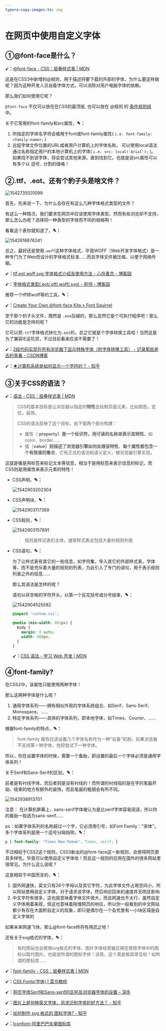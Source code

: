 ```yaml
---
typora-copy-images-to: img
---
```


# 在网页中使用自定义字体

## ①@font-face是什么？

**➹：**[@font-face - CSS：层叠样式表 | MDN](https://developer.mozilla.org/zh-CN/docs/Web/CSS/@font-face)

这是在CSS3中新增的@规则，用于描述将要下载的外部的字体，为什么要这样做呢？因为这种开发人员自备字体方式，可以消除对用户电脑字体的依赖。

那么我们如何使用它呢？

 `@font-face` 不仅可以放在在CSS的最顶层, 也可以放在 @规则 的 [条件规则组](https://developer.mozilla.org/zh-CN/docs/CSS/At-rule#Conditional_Group_Rules) 中。

关于它常用的font-family和src属性，**✎：**

1. 所指定的字体名字将会被用于font或font-family属性( `i.e. font-family: <family-name>;` )
2. 远程字体文件位置的URL或者用户计算机上的字体名称， 可以使用local语法通过名称指定用户的本地计算机上的字体( `i.e. src: local('Arial');` )。 如果找不到该字体，将会尝试其他来源，直到找到它。也就是说src属性可以有多个以 逗号`，`分割的值咯！

## ②.ttf、.eot、还有个豹子头是啥文件？

![1542735031099](img/1542735031099.png)

首先，先来说一下，为什么会存在有这么几种字体格式类型的文件？

有这么一种情况，我们要求在网页中应该使用字体类型，然而有些浏览却不支持，那么怎么办呢？选择同一种类型的字体而不同的规格啊！

看看这个表你就知道了，**✎：**

![1542818876241](img/1542818876241.png)

总之，最好还是使用`.woff`这种字体格式，毕竟WOFF（Web开发字体格式）是一种专门为了Web而设计的字体格式标准……而且字体文件被压缩，以便于网络传输。

**➹：**[ttf,eot,woff,svg,字体格式介绍及使用方法 - 心存善念 - 博客园](http://www.cnblogs.com/xcsn/p/6019048.html)

**➹：**[字体格式类型(.eot/.otf/.woff/.svg) - 轩悦 - 博客园](https://www.cnblogs.com/jiayuexuan/p/7235861.html)

推荐一个tff转woff等的工具，**✎：**

**➹：**[Create Your Own @font-face Kits » Font Squirrel](https://www.fontsquirrel.com/tools/webfont-generator)

至于那个豹子头文件，既然是 `.exe`后缀的，那么显然它是个可执行程序吧！那么它的功能是怎样的呢？

它可以把`.ttf`字体格式转化为`.eot`的，总之它就是个字体转换工具哈！当然这是为了兼容IE这坑货，不过目前看来应该不需要了！

**➹：**[2段代码实现在所有浏览器下显示特殊字体（附字体转换工具） - 记录那些逝去的青春 - CSDN博客](https://blog.csdn.net/xqd890608/article/details/13511837)

**➹：**[★计算机系统是如何显示一个字符的？ - 知乎](https://www.zhihu.com/question/24340504/answer/29927340)

## ③关于CSS的语法？

**➹：**[语法 - CSS：层叠样式表 | MDN](https://developer.mozilla.org/zh-CN/docs/Web/CSS/Syntax)

> CSS的基本目标是让浏览器以指定的**特性**去绘制页面元素，比如颜色，定位，装饰。
>
> CSS的语法反映了这个目标，由下面两个部分构建：
>
> - 属性（ **property）**是一个标识符，用可读的名称来表示其**特性**。如color、border……
> - 值（**value）**则描述了**浏览器引擎如何处理该特性**。**每个属性都包含一个有效值的集合**，它有正式的语法和语义定义，被浏览器引擎实现。 

这就是像是用标签来标记文本等信息，相当于是用标签来表示信息的标记，而CSS则是用属性来表示元素的特性！

- CSS声明，**✎：**

  ![1542903202304](img/1542903202304.png)

- CSS声明块，**✎：**

  ![1542903117389](img/1542903117389.png)

- CSS规则，**✎：**

  ![1542903157891](img/1542903157891.png)

  > 规则是样式表的主体，通常样式表会包括大量的规则列表

- CSS语句，**✎：**

  为了让样式表有其它的一些信息，如字符集，导入其它的外部样式表，字体等，而不是充斥着大量的规则的列表，为此引入了专门的语句，用于表示规则列表之外的信息……

  那么其语法是怎样的呢？

  语句以非空格的字符开头，以第一个反花括号或分号结束，**✎：**

  ![1542904525582](img/1542904525582.png)

  ```css
  @import 'custom.css';
  
  @media (min-width: 801px) {
    body {
      margin: 0 auto;
      width: 800px;
    }
  }
  ```

  **➹：**[CSS 语法 - 学习 Web 开发 | MDN](https://developer.mozilla.org/zh-CN/docs/Learn/CSS/Introduction_to_CSS/Syntax#CSS_%E8%AF%AD%E5%8F%A5%EF%BC%88CSS_statements%EF%BC%89)

## ④font-family?

在CSS2中，该属性只能使用两种字体！

那么这两种字体是什么呢？

1. 通用字体系列——拥有相似外观的字体系统组合、如Serif、Sans-Serif、Monospace、……
2. 特定字体系列——具体的字体系列，即本地字体，如Times、Courier、……

根据font-family的特点，**✎：**

> font-family 属性应该设置几个字体名称作为一种"后备"机制，如果浏览器不支持第一种字体，他将尝试下一种字体。

所以，你在设置字体的时候，需要一个备胎，即设置的最后一个字体必须是通用字体系列！

关于Serif和Sans-Serif的区别，**✎：**

前者是有衬线字体，而后者则是没有衬线的！而所谓的衬线指的是在字的笔画开始、结束的地方有额外的装饰，而且笔画的粗细会有所不同。

![1542938913701](img/1542938913701.png)

注意： 在计算机屏幕上，sans-serif字体被认为是比serif字体容易阅读，所以你的备胎一般选为sans-serif……

ps：如果字体系列的名称超过一个字，它必须用引号，如Font Family："宋体"。多个字体系列是用一个逗号分隔指明，**✎：**

```css
p { font-family: "Times New Roman", Times, serif; }
```

不过相较于CSS2这个规则，CSS3新出的@font-face这一新规则，会使得网页更具多样性。毕竟可以使用自定义字体哈！而且这一规则的应用在国外的很多网站里很常见，为什么这么说呢？

这是相较于中国而言的，**✎：**

1. 国外网速快，英文只有26个字母以及其它字符，为此字体文件占用空间小，所以网站使用自定义字体，对于请求该字体，然后响应回来的速度并无明显影响
2. 中文字符有很多，这也就意味着字体文件很大，而且网速也不太行，虽然自定义字体用着美观，但这也意味着拖慢网页的响应，所以你一般看到的中文网站都少有存在大面积自定义的现象，即只是偶尔在一个旮旯里有一小块区域是自定义字体的

如果未来网速飞快，那么@font-face终将有用武之地！

还有关于svg格式的字体，**✎：**

> 有时网站也会使用svg格式的字体，图片字体经常被应用在使用字体中的图标以取代图片。也就说所谓的图标字体！讲真，这个真是极其常见哈！如所谓的图标库……

**➹：**[font-family - CSS：层叠样式表 | MDN](https://developer.mozilla.org/zh-CN/docs/Web/CSS/font-family)

**➹：**[CSS Fonts(字体) | 菜鸟教程](http://www.runoob.com/css/css-font.html)

**➹：**[网页字体Serif和Sans-serif的区别及浏览器字体的设置 – 深冬](https://angeltime.cc/archives/728.html)

**➹：**[图片上是何种英文字体，另求识别字体的好方法？ - 知乎](https://www.zhihu.com/question/21096278)

**➹：**[如何制作 svg 格式的 图标字体? - 知乎](https://www.zhihu.com/question/29054543)

**➹：**[Iconfont-阿里巴巴矢量图标库](http://iconfont.cn/)

